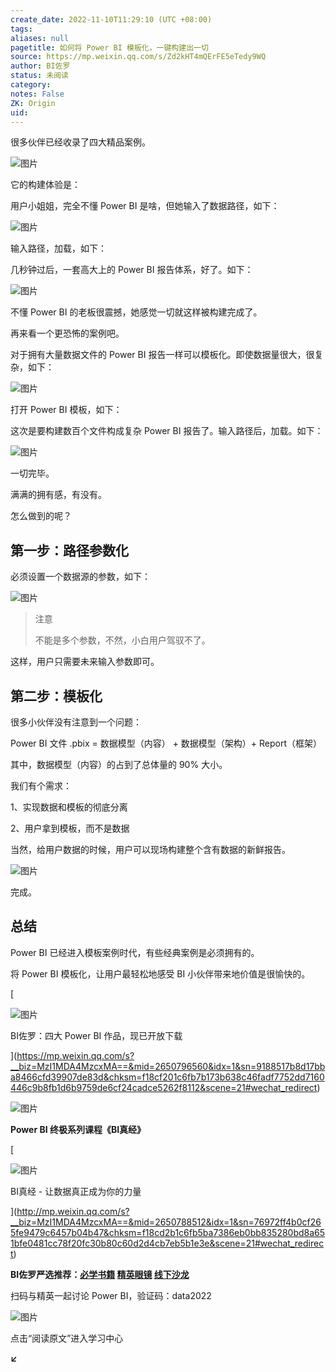 ```yaml
---
create_date: 2022-11-10T11:29:10 (UTC +08:00)
tags: 
aliases: null
pagetitle: 如何将 Power BI 模板化，一键构建出一切
source: https://mp.weixin.qq.com/s/Zd2kHT4mQErFE5eTedy9WQ
author: BI佐罗
status: 未阅读
category: 
notes: False
ZK: Origin
uid: 
---
```


很多伙伴已经收录了四大精品案例。

![图片](https://mmbiz.qpic.cn/mmbiz_png/09hv4Xua0LOuibcypo62wx36KhJB4B9ClISdHUmTT2pYRRfytJorRXGnKQIQuEXr249F6FywUbeAiarCEJNfHic9g/640?wx_fmt=png&wxfrom=5&wx_lazy=1&wx_co=1)

它的构建体验是：

用户小姐姐，完全不懂 Power BI 是啥，但她输入了数据路径，如下：

![图片](https://mmbiz.qpic.cn/mmbiz_png/09hv4Xua0LOuibcypo62wx36KhJB4B9Clkm0oEicVWYHMTCicDvdSSJ8lMXnOpwUXgGrgFd9T88S1yXdInVJXVbXw/640?wx_fmt=png&wxfrom=5&wx_lazy=1&wx_co=1)

输入路径，加载，如下：

几秒钟过后，一套高大上的 Power BI 报告体系，好了。如下：

![图片](https://mmbiz.qpic.cn/mmbiz_png/09hv4Xua0LOuibcypo62wx36KhJB4B9ClRMtMZtuY00GVkzSvWaIfib4R2JbwuiajytxkwGDK27rkl8bGMnTJMofw/640?wx_fmt=png&wxfrom=5&wx_lazy=1&wx_co=1)

不懂 Power BI 的老板很震撼，她感觉一切就这样被构建完成了。

再来看一个更恐怖的案例吧。

对于拥有大量数据文件的 Power BI 报告一样可以模板化。即使数据量很大，很复杂，如下：

![图片](https://mmbiz.qpic.cn/mmbiz_png/09hv4Xua0LOuibcypo62wx36KhJB4B9ClgOezMPv6yAy9NcOxjgqm29BK43m3NfC2ASaolkUPogRWS8z2jo5Byg/640?wx_fmt=png&wxfrom=5&wx_lazy=1&wx_co=1)

打开 Power BI 模板，如下：

这次是要构建数百个文件构成复杂 Power BI 报告了。输入路径后，加载。如下：

![图片](https://mmbiz.qpic.cn/mmbiz_png/09hv4Xua0LOuibcypo62wx36KhJB4B9CliaPNfqzCIvVFHscKhYBHVB1zYk0cZ3aSkXmmElNEiaPolcAls6aic50icg/640?wx_fmt=png&wxfrom=5&wx_lazy=1&wx_co=1)

一切完毕。

满满的拥有感，有没有。

怎么做到的呢？

## 第一步：路径参数化

必须设置一个数据源的参数，如下：

![图片](https://mmbiz.qpic.cn/mmbiz_png/09hv4Xua0LOuibcypo62wx36KhJB4B9ClM14Bic0jex0t1M0GdK4JMDUjQGOQDPzbzzKvu8NJibWnWiavNTEgAq2icQ/640?wx_fmt=png&wxfrom=5&wx_lazy=1&wx_co=1)

> 注意
> 
> 不能是多个参数，不然，小白用户驾驭不了。

这样，用户只需要未来输入参数即可。

## 第二步：模板化

很多小伙伴没有注意到一个问题：

Power BI 文件 .pbix = 数据模型（内容） + 数据模型（架构）+ Report（框架）

其中，数据模型（内容）的占到了总体量的 90% 大小。

我们有个需求：

1、实现数据和模板的彻底分离

2、用户拿到模板，而不是数据

当然，给用户数据的时候，用户可以现场构建整个含有数据的新鲜报告。

![图片](https://mmbiz.qpic.cn/mmbiz_png/09hv4Xua0LOuibcypo62wx36KhJB4B9ClvTh0Ydo0knoKvp8ibkAc5aiabOCcslhibELsCH2Zr8U6K9UuoNN1Vushw/640?wx_fmt=png&wxfrom=5&wx_lazy=1&wx_co=1)

完成。

## 总结

Power BI 已经进入模板案例时代，有些经典案例是必须拥有的。

将 Power BI 模板化，让用户最轻松地感受 BI 小伙伴带来地价值是很愉快的。

[

![图片](https://mmbiz.qpic.cn/mmbiz_jpg/09hv4Xua0LNicIFibczXDadHib5G2ibUS8xs59pEriaOzviafGWtR9hVS6yg3wfH5F70xjuQPF8v0wQYeFmOtMSzyZzQ/640?wx_fmt=jpeg&wxfrom=5&wx_lazy=1&wx_co=1)

BI佐罗：四大 Power BI 作品，现已开放下载





](https://mp.weixin.qq.com/s?__biz=MzI1MDA4MzcxMA==&mid=2650796560&idx=1&sn=9188517b8d17bba8466cfd39907de83d&chksm=f18cf201c6fb7b173b638c46fadf7752dd7160446c9b8fb1d6b9759de6cf24cadce5262f8112&scene=21#wechat_redirect)

![图片](https://mmbiz.qpic.cn/mmbiz_png/09hv4Xua0LNhia5Pc4XC1Um7IYgQhGEoEC1yK05ibUFoPBYpcoAMvibuZh2BZaibMzULeDwNfSeQ0KHRcDUdX3FzVA/640?wx_fmt=png&wxfrom=5&wx_lazy=1&wx_co=1)

**Power BI 终极系列课程《BI真经》**

[

![图片](https://mmbiz.qpic.cn/mmbiz_jpg/09hv4Xua0LNBM1lxlQYHJBicic4CvPoRGLqHgdTZOr8goNRh0asDXA48mRDzc9zxW4UMQiayHwgDmx7mlt4cQxtjg/640?wx_fmt=jpeg&wxfrom=5&wx_lazy=1&wx_co=1)

BI真经 - 让数据真正成为你的力量





](http://mp.weixin.qq.com/s?__biz=MzI1MDA4MzcxMA==&mid=2650788512&idx=1&sn=76972ff4b0cf265fe9479c6457b04b47&chksm=f18cd2b1c6fb5ba7386eb0bb835280bd8a651bfe0481cc78f20fc30b80c60d2d4cb7eb5b1e3e&scene=21#wechat_redirect)

**BI佐罗严选推荐：[必学书籍](http://mp.weixin.qq.com/s?__biz=MzI1MDA4MzcxMA==&mid=2650796095&idx=1&sn=16377fdcb6da7fc03a68b6e92d840a23&chksm=f18cf02ec6fb7938daa266bcf8ef723ddf54abe6050126f77391e0d6d95b204eaf825b2831fb&scene=21#wechat_redirect) [精英眼镜](http://mp.weixin.qq.com/s?__biz=MzI1MDA4MzcxMA==&mid=2650796099&idx=1&sn=0e98a588f53c58b2ed3d890737b390dc&chksm=f18cf052c6fb7944fabc3564b8d5abc667348888a5384936c72b2710765d1ea8d22e6f6d5d8d&scene=21#wechat_redirect) [线下沙龙](http://mp.weixin.qq.com/s?__biz=MzI1MDA4MzcxMA==&mid=2650796587&idx=1&sn=9cfcda5211b6bb82bbe4dd468079bd01&chksm=f18cf23ac6fb7b2c7d50a34ad68a775e464e6269d9c83e675ab4d8027c667d3d4dcf09b1578d&scene=21#wechat_redirect)**

扫码与精英一起讨论 Power BI，验证码：data2022

![图片](https://mmbiz.qpic.cn/mmbiz_png/09hv4Xua0LNicIFibczXDadHib5G2ibUS8xsw1LOXrdwaibTQrZjA0via7FIILnS9zmkThSvUf1b7rMMD62ykxeica7Og/640?wx_fmt=png&wxfrom=5&wx_lazy=1&wx_co=1)

点击“阅读原文”进入学习中心

**↙**
